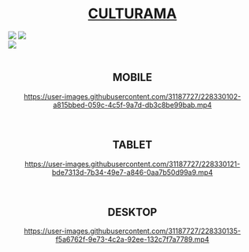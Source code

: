<h1 align="center"> <a href="https://culturama-beryl.vercel.app/" target="_blank" rel="noopener noreferrer">CULTURAMA</a></h1>

<div>
  <img src="https://img.shields.io/badge/HTML-239120?style=for-the-badge&logo=html5&logoColor=white">
  <img src="https://img.shields.io/badge/CSS-239120?&style=for-the-badge&logo=css3&logoColor=white">
  <br>
  <img src="https://img.shields.io/badge/Made%20for-VSCode-1f425f.svg">
</div><br>

<div align="center">
  <h2>MOBILE</h2>

  https://user-images.githubusercontent.com/31187727/228330102-a815bbed-059c-4c5f-9a7d-db3c8be99bab.mp4

  <br>
  <h2>TABLET</h2>

  https://user-images.githubusercontent.com/31187727/228330121-bde7313d-7b34-49e7-a846-0aa7b50d99a9.mp4

  <br>
  <h2>DESKTOP</h2>

  https://user-images.githubusercontent.com/31187727/228330135-f5a6762f-9e73-4c2a-92ee-132c7f7a7789.mp4

</div>
